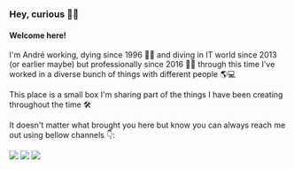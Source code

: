 ### Hey, curious 👋🧔
#### Welcome here!

I'm André working, dying since 1996 👩‍🍼 and diving in IT world since 2013 (or earlier maybe) but professionally since 2016 🧑‍💼 through this time I've worked in a diverse bunch of things with different people 🌎💻

This place is a small box I'm sharing part of the things I have been creating throughout the time 🛠️

It doesn't matter what brought you here but know you can always reach me out using bellow channels 👇:

<div>
<a href="https://www.youtube.com/@TecnoClique" target="_blank"><img loading="lazy" src="https://img.shields.io/badge/YouTube-FF0000?style=for-the-badge&logo=youtube&logoColor=white" target="_blank"></a>
<a href = "mailto:andrelimamail@gmail.com"><img loading="lazy" src="https://img.shields.io/badge/Gmail-D14836?style=for-the-badge&logo=gmail&logoColor=white" target="_blank"></a>
<a href="https://www.linkedin.com/in/andrevlima" target="_blank"><img loading="lazy" src="https://img.shields.io/badge/-LinkedIn-%230077B5?style=for-the-badge&logo=linkedin&logoColor=white" target="_blank"></a>   
</div>
